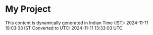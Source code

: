 # My Project

This content is dynamically generated in Indian Time (IST): 2024-11-11 19:03:03 IST
Converted to UTC: 2024-11-11 13:33:03 UTC
